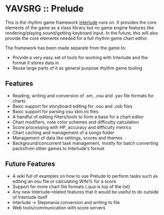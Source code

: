 # YAVSRG :: Prelude

This is the rhythm game framework [Interlude](https://github.com/YAVSRG/Interlude) runs on.
It provides the core elements of the game as a class library but no game engine features like rendering/playing sound/getting keyboard input.
In the future, this will also provide the core elements needed for a full rhythm game chart editor.

The framework has been made separate from the game to:
- Provide a very easy set of tools for working with Interlude and the format it stores data in
- Reuse large parts of it as general purpose rhythm game tooling

## Features
- Reading, writing and conversion of .sm, .osu and .yav file formats for charts
- Basic support for storyboard editing for .osu and .osb files
- Basic support for parsing osu skin.ini files
- A handful of editing filters/tools to form a base for a chart editor
- Chart modifiers, note color schemes and difficulty calculation
- Score processing with HP, accuracy and difficulty metrics
- Chart caching and management of a songs folder
- Management of data like settings, scores and themes
- Background/concurrent task management, mostly for batch converting packsfrom other games to Interlude's format

## Future Features
- A wiki full of examples on how to use Prelude to perform tasks such as editing an osu file or calculating Wife% for a score
- Support for more chart file formats (.qua is top of the list)
- Any new Interlude-related features that it would be useful to do outside of Interlude itself
- Interlude -> Stepmania conversion and writing to file
- Web tools/communication with score servers
